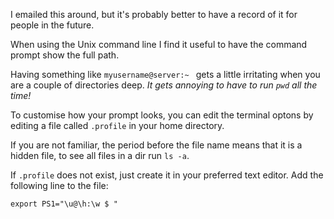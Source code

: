 I emailed this around, but it's probably better to have a record of it for people in the future.

When using the Unix command line I find it useful to have the command prompt show the full path.

Having something like `myusername@server:~ ` gets a little irritating when you are a couple of directories deep. *It gets annoying to have to run `pwd` all the time!*

To customise how your prompt looks, you can edit the terminal optons by editing a file called `.profile` in your home directory.

If you are not familiar, the period before the file name means that it is a hidden file, to see all files in a  dir run `ls -a`.

If `.profile` does not exist, just create it in your preferred text editor.
Add the following line to the file:

`export PS1="\u@\h:\w $ "`

